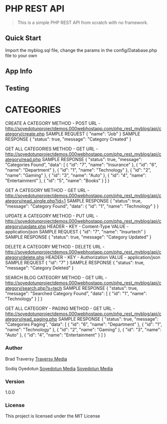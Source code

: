 # PHP REST API

> This is a simple PHP REST API from scratch with no framework.

## Quick Start

Import the myblog.sql file, change the params in the config/Database.php file to your own

## App Info

## Testing

# CATEGORIES

CREATE A CATEGORY
METHOD - POST
URL - http://soyedotunprojectdemos.000webhostapp.com/php_rest_myblog/api/category/create.php
SAMPLE REQUEST
{
    "name": "Job"
}
SAMPLE RESPONSE
{
    "status": true,
    "message": "Category Created"
}


GET ALL CATEGORIES
METHOD - GET
URL - http://soyedotunprojectdemos.000webhostapp.com/php_rest_myblog/api/category/read.php
SAMPLE RESPONSE
{
    "status": true,
    "message": "Categories Found",
    "data": [
        {
            "id": "7",
            "name": "Insurance"
        },
        {
            "id": "6",
            "name": "Department"
        },
        {
            "id": "1",
            "name": "Technology"
        },
        {
            "id": "2",
            "name": "Gaming"
        },
        {
            "id": "3",
            "name": "Auto"
        },
        {
            "id": "4",
            "name": "Entertainment"
        },
        {
            "id": "5",
            "name": "Books"
        }
    ]
}


GET A CATEGORY
METHOD - GET
URL - http://soyedotunprojectdemos.000webhostapp.com/php_rest_myblog/api/category/read_single.php?id=1
SAMPLE RESPONSE
{
    "status": true,
    "message": "Category Found",
    "data": {
        "id": "1",
        "name": "Technology"
    }
}


UPDATE A CATEGORY
METHOD - PUT
URL - http://soyedotunprojectdemos.000webhostapp.com/php_rest_myblog/api/category/update.php
HEADER - KEY - Content-Type
	 VALUE - application/json
SAMPLE REQUEST
{
    "id": "7",
    "name": "Insurtech"
}
SAMPLE RESPONSE
{
    "status": true,
    "message": "Category Updated"
}


DELETE A CATEGORY
METHOD - DELETE
URL - http://soyedotunprojectdemos.000webhostapp.com/php_rest_myblog/api/category/delete.php
HEADER - KEY - Authorization
	 VALUE - application/json
SAMPLE REQUEST
{
    "id": "7"
}
SAMPLE RESPONSE
{
    "status": true,
    "message": "Category Deleted"
}


SEARCH BLOG CATEGORY
METHOD - GET
URL - http://soyedotunprojectdemos.000webhostapp.com/php_rest_myblog/api/category/search.php?s=tech
SAMPLE RESPONSE
{
    "status": true,
    "message": "Searched Category Found",
    "data": [
        {
            "id": "1",
            "name": "Technology"
        }
    ]
}

GET ALL CATEGORY - PAGING
METHOD - GET
URL - http://soyedotunprojectdemos.000webhostapp.com/php_rest_myblog/api/category/read_paging.php
SAMPLE RESPONSE
{
    "status": true,
    "message": "Categories Paging",
    "data": [
        {
            "id": "6",
            "name": "Department"
        },
        {
            "id": "1",
            "name": "Technology"
        },
        {
            "id": "2",
            "name": "Gaming"
        },
        {
            "id": "3",
            "name": "Auto"
        },
        {
            "id": "4",
            "name": "Entertainment"
        }
    ]
}

### Author

Brad Traversy
[Traversy Media](http://www.traversymedia.com)

Sodiq Oyedotun
[Soyedotun Media](http://oyedotunsodiq.000webhostapp.com/)
[Soyedotun Media](http://mba-ies-fps.000webhostapp.com/sodiqoyedotun.com/index.html)

### Version

1.0.0

### License

This project is licensed under the MIT License
